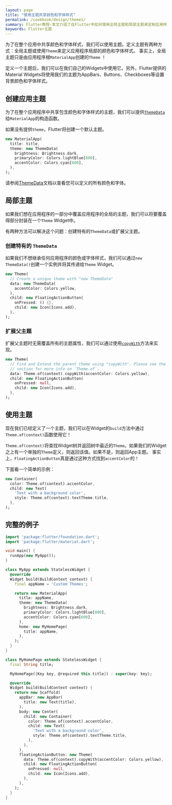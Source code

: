 ```yaml
---
layout: page
title: "使用主题共享颜色和字体样式"
permalink: /cookbook/design/themes/
summary: Flutter教程-本文介绍了在Flutter中如何使用全局主题和局部主题来定制应用样式。
keywords: Flutter主题
---
```


为了在整个应用中共享颜色和字体样式，我们可以使用主题。定义主题有两种方式：全局主题或使用`Theme`来定义应用程序局部的颜色和字体样式。
事实上，全局主题只是由应用程序根`MaterialApp`创建的`Theme` ！

定义一个主题后，我们可以在我们自己的Widgets中使用它。另外，Flutter提供的Material Widgets将使用我们的主题为AppBars、Buttons、Checkboxes等设置背景颜色和字体样式。

## 创建应用主题

为了在整个应用程序中共享包含颜色和字体样式的主题，我们可以提供[`ThemeData`](https://docs.flutter.io/flutter/material/ThemeData-class.html)给`MaterialApp`的构造函数。

如果没有提供`theme`，Flutter将创建一个默认主题。

```dart
new MaterialApp(
  title: title,
  theme: new ThemeData(
    brightness: Brightness.dark,
    primaryColor: Colors.lightBlue[800],
    accentColor: Colors.cyan[600],
  ),
);
```
请参阅[ThemeData](https://docs.flutter.io/flutter/material/ThemeData-class.html)文档以查看您可以定义的所有颜色和字体。

## 局部主题

如果我们想在应用程序的一部分中覆盖应用程序的全局的主题，我们可以将要覆盖得部分封装在一个`Theme` Widget中。

有两种方法可以解决这个问题：创建特有的`ThemeData`或扩展父主题。

### 创建特有的 `ThemeData`

如果我们不想继承任何应用程序的颜色或字体样式，我们可以通过`new ThemeData()`创建一个实例并将其传递给`Theme` Widget。

```dart
new Theme(
  // Create a unique theme with "new ThemeData"
  data: new ThemeData(
    accentColor: Colors.yellow,
  ),
  child: new FloatingActionButton(
    onPressed: () {},
    child: new Icon(Icons.add),
  ),
);
```

### 扩展父主题

扩展父主题时无需覆盖所有的主题属性，我们可以通过使用[`copyWith`](https://docs.flutter.io/flutter/material/ThemeData/copyWith.html)方法来实现。

```dart
new Theme(
  // Find and Extend the parent theme using "copyWith". Please see the next 
  // section for more info on `Theme.of`.
  data: Theme.of(context).copyWith(accentColor: Colors.yellow),
  child: new FloatingActionButton(
    onPressed: null,
    child: new Icon(Icons.add),
  ),
);
```

## 使用主题

现在我们已经定义了一个主题，我们可以在Widget的`build`方法中通过`Theme.of(context)`函数使用它！

`Theme.of(context)`将查找Widget树并返回树中最近的`Theme`。如果我们的Widget之上有一个单独的`Theme`定义，则返回该值。如果不是，则返回App主题。
事实上，`FloatingActionButton`真是通过这种方式找到`accentColor`的！

下面看一个简单的示例：
 
```dart
new Container(
  color: Theme.of(context).accentColor,
  child: new Text(
    'Text with a background color',
    style: Theme.of(context).textTheme.title,
  ),
);
```   

## 完整的例子

```dart
import 'package:flutter/foundation.dart';
import 'package:flutter/material.dart';

void main() {
  runApp(new MyApp());
}

class MyApp extends StatelessWidget {
  @override
  Widget build(BuildContext context) {
    final appName = 'Custom Themes';

    return new MaterialApp(
      title: appName,
      theme: new ThemeData(
        brightness: Brightness.dark,
        primaryColor: Colors.lightBlue[800],
        accentColor: Colors.cyan[600],
      ),
      home: new MyHomePage(
        title: appName,
      ),
    );
  }
}

class MyHomePage extends StatelessWidget {
  final String title;

  MyHomePage({Key key, @required this.title}) : super(key: key);

  @override
  Widget build(BuildContext context) {
    return new Scaffold(
      appBar: new AppBar(
        title: new Text(title),
      ),
      body: new Center(
        child: new Container(
          color: Theme.of(context).accentColor,
          child: new Text(
            'Text with a background color',
            style: Theme.of(context).textTheme.title,
          ),
        ),
      ),
      floatingActionButton: new Theme(
        data: Theme.of(context).copyWith(accentColor: Colors.yellow),
        child: new FloatingActionButton(
          onPressed: null,
          child: new Icon(Icons.add),
        ),
      ),
    );
  }
}
```
